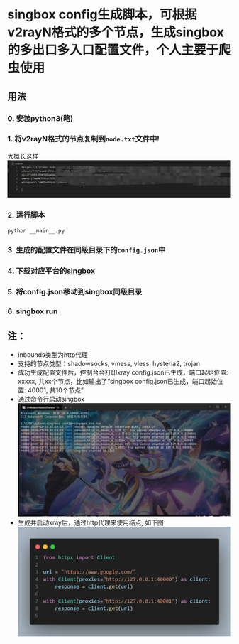 # singbox config生成脚本，可根据v2rayN格式的多个节点，生成singbox的多出口多入口配置文件，个人主要于爬虫使用

## 用法
### 0. 安装python3(略)
### 1. 将v2rayN格式的节点复制到`node.txt`文件中!
大概长这样
![](./readmeImg/image.png)
### 2. 运行脚本
```shell
python __main__.py
```
### 3. 生成的配置文件在同级目录下的`config.json`中
### 4. 下载对应平台的[singbox](https://github.com/SagerNet/sing-box/releases)
### 5. 将config.json移动到singbox同级目录
### 6. singbox run



## 注：
- inbounds类型为http代理
- 支持的节点类型：shadowsocks, vmess, vless, hysteria2, trojan
- 成功生成配置文件后，控制台会打印xray config.json已生成，端口起始位置: xxxxx, 共xx个节点，比如输出了“singbox config.json已生成，端口起始位置: 40001, 共10个节点”
- 通过命令行启动singbox
![](./readmeImg/image3.png)
- 生成并启动xray后，通过http代理来使用结点, 如下图
![](./readmeImg/image2.png)